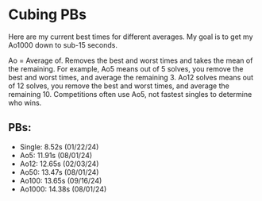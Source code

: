 # Cubing PBs

Here are my current best times for different averages. My goal is to get my Ao1000 down to sub-15 seconds.
 
Ao = Average of. Removes the best and worst times and takes the mean of the remaining.
For example, Ao5 means out of 5 solves, you remove the best and worst times, and average the remaining 3.
Ao12 solves means out of 12 solves, you remove the best and worst times, and average the remaining 10.
Competitions often use Ao5, not fastest singles to determine who wins.
 
## PBs: 
- Single: 8.52s (01/22/24)
- Ao5: 11.91s (08/01/24)
- Ao12: 12.65s (02/03/24)
- Ao50: 13.47s (08/01/24)
- Ao100: 13.65s (09/16/24)
- Ao1000: 14.38s (08/01/24)
